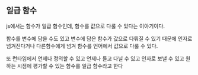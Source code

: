 ## 일급 함수

js에서는 함수가 일급 함수인데, 함수를 값으로 다룰 수 있다는 이야기이다.

함수를 변수에 담을 수도 있고 변수에 담은 함수가 값으로 다뤄질 수 있기 때문에 인자로 넘겨진다거나 다른함수에게 넘겨 함수를 언어에서 값으로 다룰 수 있다.

또 런타임에서 언제나 정의할 수 있고 언제나 들고 다닐 수 있고 인자로 보낼 수 있고 원하는 시점에 평가할 수 있는 함수를 일급 함수라고 한다
